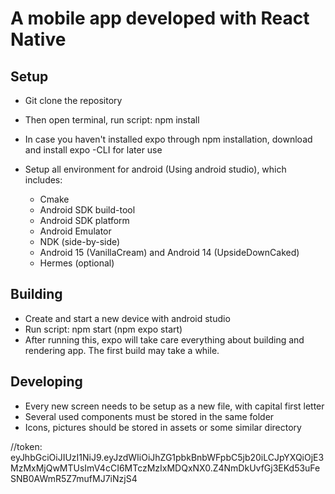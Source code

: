 # A mobile app developed with React Native

## Setup

- Git clone the repository
- Then open terminal, run script: npm install
- In case you haven't installed expo through npm installation, download and install expo -CLI for later use
- Setup all environment for android (Using android studio), which includes:

  * Cmake
  * Android SDK build-tool
  * Android SDK platform
  * Android Emulator
  * NDK (side-by-side)
  * Android 15 (VanillaCream) and Android 14 (UpsideDownCaked)
  * Hermes (optional)

## Building

- Create and start a new device with android studio
- Run script: npm start (npm expo start)
- After running this, expo will take care everything about building and rendering app.
  The first build may take a while.

## Developing

- Every new screen needs to be setup as a new file, with capital first letter
- Several used components must be stored in the same folder
- Icons, pictures should be stored in assets or some similar directory


//token: eyJhbGciOiJIUzI1NiJ9.eyJzdWIiOiJhZG1pbkBnbWFpbC5jb20iLCJpYXQiOjE3MzMxMjQwMTUsImV4cCI6MTczMzIxMDQxNX0.Z4NmDkUvfGj3EKd53uFeSNB0AWmR5Z7mufMJ7iNzjS4
